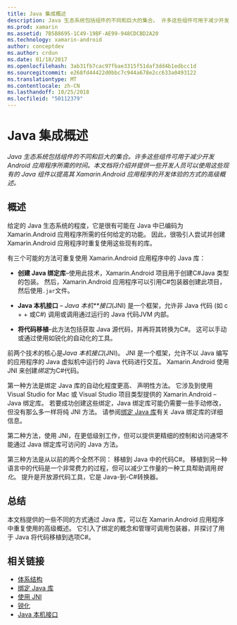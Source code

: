 ```yaml
---
title: Java 集成概述
description: Java 生态系统包括组件的不同和巨大的集合。 许多这些组件可用于减少开发 Android 应用程序所需的时间。 本文档将介绍并提供一些开发人员可以使用这些现有的 Java 组件以提高其 Xamarin.Android 应用程序的开发体验的方式的高级概述。
ms.prod: xamarin
ms.assetid: 7B5B8695-1C49-19BF-AE99-948CDCBD2A20
ms.technology: xamarin-android
author: conceptdev
ms.author: crdun
ms.date: 01/18/2017
ms.openlocfilehash: 3ab31fb7cac97fbae3315f51daf3dd4b1edbcc1d
ms.sourcegitcommit: e268fd44422d0bbc7c944a678e2cc633a0493122
ms.translationtype: MT
ms.contentlocale: zh-CN
ms.lasthandoff: 10/25/2018
ms.locfileid: "50112379"
---
```

# <a name="java-integration-overview"></a>Java 集成概述

_Java 生态系统包括组件的不同和巨大的集合。许多这些组件可用于减少开发 Android 应用程序所需的时间。本文档将介绍并提供一些开发人员可以使用这些现有的 Java 组件以提高其 Xamarin.Android 应用程序的开发体验的方式的高级概述。_


## <a name="overview"></a>概述

给定的 Java 生态系统的程度，它是很有可能在 Java 中已编码为 Xamarin.Android 应用程序所需的任何给定的功能。 因此，很吸引人尝试并创建 Xamarin.Android 应用程序时重复使用这些现有的库。 

有三个可能的方法可重复使用 Xamarin.Android 应用程序中的 Java 库： 

-   **创建 Java 绑定库**&ndash;使用此技术，Xamarin.Android 项目用于创建C#Java 类型的包装。 然后，Xamarin.Android 应用程序可以引用C#包装器创建此项目，然后使用`.jar`文件。 

-   **Java 本机接口** &ndash; *Java 本机**接口*(JNI) 是一个框架，允许非 Java 代码 (如 c + + 或C#) 调用或调用通过运行的 Java 代码JVM 内部。 

-   **将代码移植**&ndash;此方法包括获取 Java 源代码，并再将其转换为C#。 这可以手动或通过使用如锐化的自动化的工具。 

前两个技术的核心是*Java 本机接口*(JNI)。 JNI 是一个框架，允许不以 Java 编写的应用程序的 Java 虚拟机中运行的 Java 代码进行交互。 Xamarin.Android 使用 JNI 来创建*绑定*为C#代码。 

第一种方法是绑定 Java 库的自动化程度更高、 声明性方法。 它涉及到使用 Visual Studio for Mac 或 Visual Studio 项目类型提供的 Xamarin.Android &ndash; Java 绑定库。 若要成功创建这些绑定，Java 绑定库可能仍需要一些手动修改，但没有那么多一样将纯 JNI 方法。 请参阅[绑定 Java 库](~/android/platform/binding-java-library/index.md)有关 Java 绑定库的详细信息。 

第二种方法，使用 JNI，在更低级别工作，但可以提供更精细的控制和访问通常不能通过 Java 绑定库可访问的 Java 方法。 

第三种方法是从以前的两个全然不同： 移植到 Java 中的代码C#。 移植到另一种语言中的代码是一个非常费力的过程，但可以减少工作量的一种工具帮助调用*锐化*。 提升是开放源代码工具，它是 Java-到-C#转换器。 



## <a name="summary"></a>总结

本文档提供的一些不同的方式通过 Java 库，可以在 Xamarin.Android 应用程序中重复使用的高级概述。 它引入了绑定的概念和管理可调用包装器，并探讨了用于 Java 将代码移植到选项C#。 


## <a name="related-links"></a>相关链接

- [体系结构](~/android/internals/architecture.md)
- [绑定 Java 库](~/android/platform/binding-java-library/index.md)
- [使用 JNI](~/android/platform/java-integration/working-with-jni.md)
- [锐化](https://github.com/slluis/sharpen)
- [Java 本机接口](http://docs.oracle.com/javase/7/docs/technotes~/jni/index.html)
